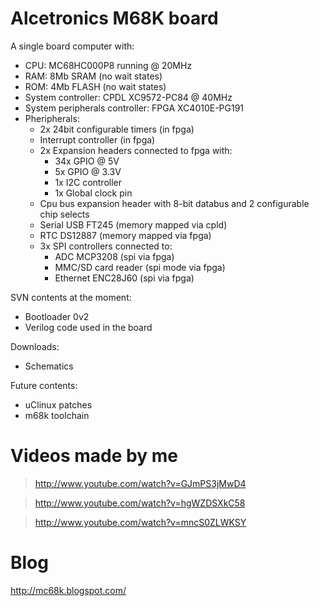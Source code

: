 # Alcetronics M68K board #

A single board computer with:
  * CPU: MC68HC000P8 running @ 20MHz
  * RAM: 8Mb SRAM (no wait states)
  * ROM: 4Mb FLASH (no wait states)
  * System controller: CPDL XC9572-PC84 @ 40MHz
  * System peripherals controller: FPGA XC4010E-PG191
  * Pheripherals:
    * 2x 24bit configurable timers (in fpga)
    * Interrupt controller (in fpga)
    * 2x Expansion headers connected to fpga with:
      * 34x GPIO @ 5V
      * 5x GPIO @ 3.3V
      * 1x I2C controller
      * 1x Global clock pin
    * Cpu bus expansion header with 8-bit databus and 2 configurable chip selects
    * Serial USB FT245 (memory mapped via cpld)
    * RTC DS12887 (memory mapped via fpga)
    * 3x SPI controllers connected to:
      * ADC MCP3208 (spi via fpga)
      * MMC/SD card reader (spi mode via fpga)
      * Ethernet ENC28J60 (spi via fpga)



SVN contents at the moment:
  * Bootloader 0v2
  * Verilog code used in the board

Downloads:
  * Schematics

Future contents:
  * uClinux patches
  * m68k toolchain




# Videos made by me #

> http://www.youtube.com/watch?v=GJmPS3jMwD4

> http://www.youtube.com/watch?v=hgWZDSXkC58

> http://www.youtube.com/watch?v=mncS0ZLWKSY

# Blog #

http://mc68k.blogspot.com/